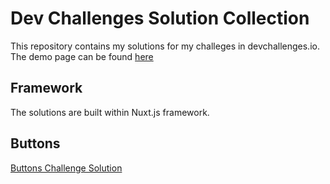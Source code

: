 # Dev Challenges Solution Collection

This repository contains my solutions for my challeges in devchallenges.io.
The demo page can be found [here](https://rjason13.github.io/devchallenges-solution-collection/)

## Framework

The solutions are built within Nuxt.js framework.

## Buttons

[Buttons Challenge Solution](https://rjason13.github.io/devchallenges-solution-collection/buttons/)
